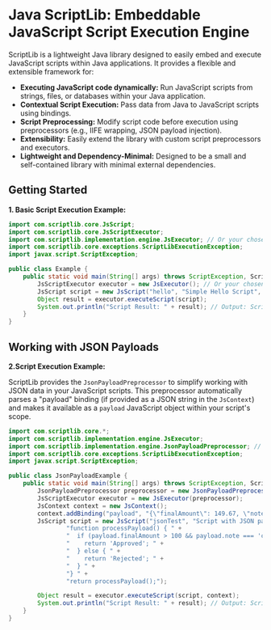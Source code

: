 # Java ScriptLib: Embeddable JavaScript Script Execution Engine

ScriptLib is a lightweight Java library designed to easily embed and execute JavaScript scripts within Java applications.  It provides a flexible and extensible framework for:

*   **Executing JavaScript code dynamically:** Run JavaScript scripts from strings, files, or databases within your Java application.
*   **Contextual Script Execution:** Pass data from Java to JavaScript scripts using bindings.
*   **Script Preprocessing:** Modify script code before execution using preprocessors (e.g., IIFE wrapping, JSON payload injection).
*   **Extensibility:** Easily extend the library with custom script preprocessors and executors.
*   **Lightweight and Dependency-Minimal:**  Designed to be a small and self-contained library with minimal external dependencies.

## Getting Started

**1. Basic Script Execution Example:**

```java
import com.scriptlib.core.JsScript;
import com.scriptlib.core.JsScriptExecutor;
import com.scriptlib.implementation.engine.JsExecutor; // Or your chosen executor
import com.scriptlib.core.exceptions.ScriptLibExecutionException;
import javax.script.ScriptException;

public class Example {
    public static void main(String[] args) throws ScriptException, ScriptLibExecutionException {
        JsScriptExecutor executor = new JsExecutor(); // Or your chosen executor
        JsScript script = new JsScript("hello", "Simple Hello Script", "'Hello from ScriptLib!'");
        Object result = executor.executeScript(script);
        System.out.println("Script Result: " + result); // Output: Script Result: Hello from ScriptLib!
    }
}

```

## Working with JSON Payloads
**2.Script Execution Example:**

ScriptLib provides the `JsonPayloadPreprocessor` to simplify working with JSON data in your JavaScript scripts.  This preprocessor automatically parses a "payload" binding (if provided as a JSON string in the `JsContext`) and makes it available as a `payload` JavaScript object within your script's scope.

```java
import com.scriptlib.core.*;
import com.scriptlib.implementation.engine.JsExecutor;
import com.scriptlib.implementation.engine.JsonPayloadPreprocessor; // Import JsonPayloadPreprocessor
import com.scriptlib.core.exceptions.ScriptLibExecutionException;
import javax.script.ScriptException;

public class JsonPayloadExample {
    public static void main(String[] args) throws ScriptException, ScriptLibExecutionException {
        JsonPayloadPreprocessor preprocessor = new JsonPayloadPreprocessor(); // Use JsonPayloadPreprocessor
        JsScriptExecutor executor = new JsExecutor(preprocessor);
        JsContext context = new JsContext();
        context.addBinding("payload", "{\"finalAmount\": 149.67, \"note\": \"credit\"}"); // Add JSON payload binding
        JsScript script = new JsScript("jsonTest", "Script with JSON payload",
                "function processPayload() { " +
                "  if (payload.finalAmount > 100 && payload.note === 'credit') { " +
                "    return 'Approved'; " +
                "  } else { " +
                "    return 'Rejected'; " +
                "  } " +
                "} " +
                "return processPayload();");

        Object result = executor.executeScript(script, context);
        System.out.println("Script Result: " + result); // Output: Script Result: Approved
    }
}
```